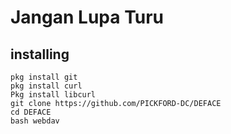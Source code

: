 # Jangan Lupa Turu
## installing
```pkg update && pkg upgrade
pkg install git
pkg install curl
Pkg install libcurl
git clone https://github.com/PICKFORD-DC/DEFACE
cd DEFACE
bash webdav
